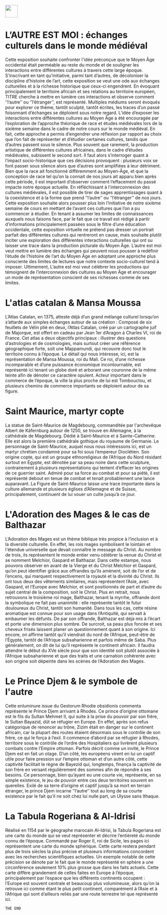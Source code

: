 <a href="https://juncture-digital.org"><img src="https://raw.githubusercontent.com/digitalArtHistory/recits-numeriques/main/images/btn_juncture.svg" style="height:40px"></a>

<param ve-config 
       title="depart" 
       banner="/images/ViennaDioscoridesFolio483vBirds.jpg" 
       layout="vertical">

# L’AUTRE EST MOI : échanges culturels dans le monde médiéval

Cette exposition souhaite confronter l'idée préconçue que le Moyen Âge occidental était perméable au reste du monde et de souligner les interactions entre différentes cultures à travers cette large époque. S’inscrivant en tant qu’initiative, parmi tant d’autres, de décoloniser la discipline d’histoire de l’art, cette exposition se veut une ode aux échanges culturelles et à la richesse historique que ceux-ci engendrent. En évoquant principalement le territoire africain et ses relations au territoire européen, TITRE cherche à mettre en lumière ces interactions et observe comment ‘’l’autre’’ ou ‘’l’étranger’’, est représenté. Multiples médiums seront évoqués pour explorer ce thème, tantôt sculpté, tantôt écrites, les traces d’un passé foisonnant d’échanges se déploient sous notre regard.
L’idée d’exposer les interactions entre différentes cultures au Moyen Âge a été encouragée par l’exploration de l’approche théorique de race et études médiévales lors de la sixième semaine dans le cadre de notre cours sur le monde médiéval. En fait, cette approche a permis d’engendrer une réflexion par rapport au choix que l’on fait de représenter et d’étudier certaines cultures, tandis que d’autres passent sous le silence. Plus souvent que rarement, la production artistique de différentes cultures africaines, dans le cadre d’études médiévales, subissent le second sort. Il faut alors s’interroger quant à l’impact socio-historique que ces décisions provoquent : plusieurs voix se font passer sous silence alors que d’autres sont amplifiées à leur détriment. Bien que la race ait fonctionné différemment au Moyen-Âge, et que la conception de race tel qu’on la connait de nos jours ait apparu bien après cette période, il est important d’observer comment l’effacement du passé impacte notre époque actuelle. En réfléchissant à l'interconnexion des cultures médiévales, il est possible de tirer de sages apprentissages quant à la coexistence et à la forme que prend ‘’l’autre’’ ou ‘’l’étranger’’ de nos jours. 
 Cette exposition souhaite alors pousser plus loin l’initiative de notre sixième semaine de cours en mettant de l’avant ces cultures que l’on a pu commencer à étudier. En tenant à assumer les limites de connaissances auxquels nous faisons face, par le fait que ce travail est rédigé à partir d’informations principalement passées sous le filtre d’une éducation occidentale, cette exposition virtuelle ne prétend pas dresser un portrait parfait des différentes cultures qui rentreront en cause, mais souhaite plutôt inciter une exploration des différentes interactions culturelles qui ont su laisser une trace dans la production picturale du Moyen Âge. L’autre est moi veut mettre en lumière des échanges qui peuvent nous pousser à  redéfinir l’étude de l’histoire de l’art du Moyen Âge en adoptant une approche plus consciente des limites de lectures que notre contexte socio-culturel tend à imposer. 
Ultimement, L’autre est moi veut célébrer les productions qui témoignent de l’interconnexion des cultures au Moyen Âge et encourager un mode de représentation conscient de ses richesses comme de ses limites. 
<param ve-image
    manifest="https://gallica.bnf.fr/iiif/ark:/12148/btv1b84466411/manifest.json">
     
    
  

# L'atlas catalan & Mansa Moussa
L’Atlas Catalan, en 1375, atteste déjà d’un grand mélange culturel lorsqu’on s’attarde aux simples échanges autour de sa création :  Composé de six feuillets de Vélin plié en deux, l’Atlas Catalan, créé par un cartographe juif de Majorque, est offert en cadeau par Jean 1er d’Aragon à Charles VI, roi de France. Cet atlas a deux objectifs principaux : illustrer des questions d’astrologies et de cosmologies, mais surtout créer une référence géographique forte, soit une Mappamundi, qui recouvre donc tout le territoire connu à l’époque.
Le détail qui nous intéresse, ici, est la représentation de Mansa Moussa, roi du Mali. Ce roi, d’une richesse incomparable et d’une puissance économique incontournable, est représenté ici tenant un globe doré et arborant une couronne de la même teinte afin de dénoter ce caractère opulent. Acteur important dans le commerce de l’époque, la ville la plus proche de lui est Tombouctou, et plusieurs chemins de commerce importants se déploient autour de sa figure. 
<param ve-image
    manifest="https://gallica.bnf.fr/iiif/ark:/12148/btv1b84466411/manifest.json"
    region="1976,4902,740,561" 
    />
  
     
# Saint Maurice, martyr copte 
La statue de Saint-Maurice de Magdebourg, commanditée par l'archevêque Albert de Käfernburg autour de 1250, se trouve en Allemagne, à la cathédrale de Magdebourg. Dédié à Saint-Maurice et à Sainte-Catherine. Elle est alors la première cathédrale gothique du royaume de Germanie.
Le personnage de Saint-Maurice, auquel nous nous intéressons ici, est un martyr chrétien condamné pour sa foi sous l’empereur Dioclétien. Son origine copte, qui est un groupe ethnoreligieux de l’Afrique du Nord résidant surtout en Égypte, est dénotée par sa peau noire dans cette sculpture, contrairement à plusieurs représentations qui tentent d’effacer les origines de ce guerrier saint. Admiré pour sa force au combat et pour sa piété, il est représenté debout en tenue de combat et tenait probablement une lance auparavant. La Figure de Saint-Maurice laisse une trace importante dans la culture allemande et plusieurs églises d’Allemagne et de Suisse, principalement, continuent de lui vouer un culte jusqu’à ce jour.
<param ve-graphic url="https://upload.wikimedia.org/wikipedia/commons/a/a7/Saint_Maurice_Magdeburg.jpg"
       title="Saint Maurice" 
       fit="contain"
       />


# L'Adoration des Mages & le cas de Balthazar
L’Adoration des Mages est un thème biblique très propice à l’inclusion et à la diversité culturelle. En effet, les rois mages symbolisent le lointain et l'étendue universelle que devait connaître le message du Christ. Au nombre de trois, ils représentent le monde entier venu célébrer la venue du Christ et se nomment Melchior, Gaspard et Balthazar. Dans cette estampe, nous pouvons observer en avant de la Vierge et du Christ Melchior et Gaspard, qu’on peut identifier grâce aux offrandes qu’ils amènent, soit de l’or et de l’encens, qui marquent respectivement la royauté et la divinité du Christ. Ils ont tous deux des vêtements similaires, mais représentent l’Asie, avec Gaspard, et l’Europe avec Melchior, et sont positionnés de part et d’autre du sujet central de la composition, soit le Christ. 
Plus en retrait, nous retrouvons le troisième roi mage, Balthazar, tenant la myrrhe, offrande dont la symbolique ne fait pas unanimité : elle représente tantôt le futur douloureux du Christ, tantôt son humanité. Dans tous les cas, cette résine aromatique est connue pour son usage dans l’Antiquité, qui servait à embaumer les défunts. De par son offrande, Balthazar est déjà mis à l’écart et porte une dimension plus sombre. De surcroit, sa peau plus foncée et ses cheveux frisés laissent planer un questionnement quant à son origine. Ici encore, on affirme tantôt qu’il viendrait du nord de l’Afrique, peut-être de l’Égypte, tantôt de l’Afrique subsaharienne et parfois même de Saba. Plus généralement, on dit de lui qu’il représente le continent africain. Il faudra attendre le début du XVe siècle pour que son identité soit plutôt associée à l’Afrique subsaharienne et que des traits et une carnation cohérente avec son origine soit dépeinte dans les scènes de l’Adoration des Mages. 
<param ve-image
    manifest="https://gallica.bnf.fr/iiif/ark:/12148/btv1b10505681s/manifest.json">
  
    
# Le Prince Djem & le symbole de l'autre

Cette enluminure issue du Gestorum Rhodie obsidionis commenta représente le Prince Djem arrivant à Rhodes. Ce prince d’origine ottomane est le fils du Sultan Mehmet II, qui suite à la prise du pouvoir par son frère, le Sultan Bayazid, dût se réfugier en Europe. En effet, après son refus catégorique de renoncer au trône, Zizim était en danger sur le continent africain, car la plupart des routes étaient désormais sous le contrôle de son frère, ce qui le força à l’exil. Il commence d’abord par se réfugier à Rhodes, territoire sous le contrôle de l’ordre des Hospitaliers qui livrèrent plusieurs combats contre l’Empire ottoman. 
Parfois décrit comme un invité, le Prince Djem est en fait un otage. D’un côté, les européens virent en lui un captif utile pour faire pression sur l’empire ottoman et d’un autre côté, cette captivité facilitait le règne de Bayezid qui, longtemps, finança la captivité de son frère en versant régulièrement des sommes afin de répondre à ses besoins. Ce personnage, bien qu’ayant eu une courte vie, représente, en sa simple existence, le jeu de pouvoir entre ces deux territoires souvent en querelles. Exilé de sa terre d’origine et captif jusqu’à sa mort en terrain étranger, le prince Djem incarne ‘’l’autre’’ tout au long de sa courte existence par le fait qu’il ne soit chez lui nulle part, un Ulysse sans Ithaque. 
<param ve-image
    manifest="https://gallica.bnf.fr/iiif/ark:/12148/btv1b10535160j/manifest.json" seq="356">
   
   # La Tabula Rogeriana & Al-Idrisi
   
   Réalisé en 1154 par le géographe marocain Al-Idrisi, la Tabula Rogeriana est une carte du monde qui se veut représenter et décrire l’entièreté du monde connu de l’époque. Commandé par Roger II, roi de Sicile, les pages ici représentent une carte du monde sphérique.
Cette carte restera pendant plus de trois siècles la plus précise et plusieurs informations concordent avec les recherches scientifiques actuelles. Un exemple notable de cette précision se dénote par le fait que le monde représenté en sphère a une circonférence seulement 10% plus grosse que dans les faits actuels. 
Cette carte diffère grandement de celles faites en Europe à l’époque, principalement par l’espace que les différents continents occupent :  l’Europe est souvent centrale et beaucoup plus volumineuse, alors qu’on la retrouve ici comme étant le plus petit continent, comparément à l’Asie et à l’Afrique qui sont d’ailleurs reliés par une route terrestre tel que représenté ici. 
<param ve-image
    manifest="http://iiif.io/api/presentation/2/context.json","@id":"https://iiif.bodleian.ox.ac.uk/iiif/manifest/ced0d8bd-1019-4af2-9086-e411115f1507.json">

   
    
    
    THE END
